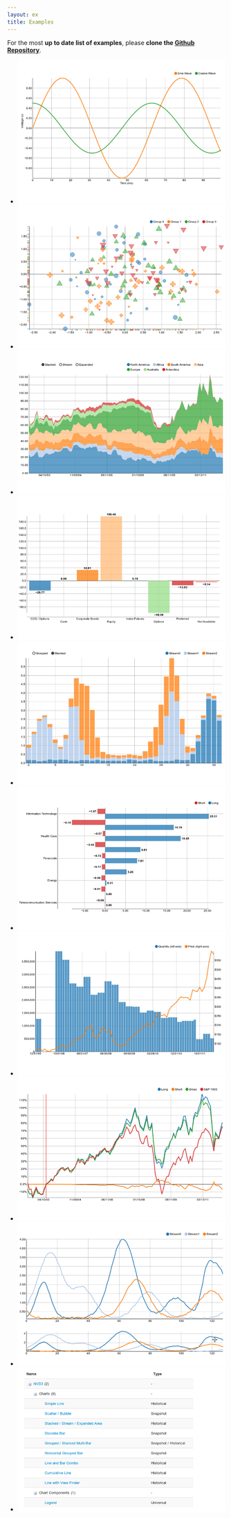 ```yaml
---
layout: ex
title: Examples
---
```


<div class="alert alert-info">
For the most <strong>up to date list of examples</strong>, please <strong>clone the
<a href="https://github.com/novus/nvd3">Github Repository</a></strong>.
</div>

<ul class="thumbnails">

  <li class="span3">
    <a href="../ghpages/line.html" class="thumbnail">
      <img src="../img/line.png">
    </a>
  </li>

  <li class="span3">
    <a href="../ghpages/scatter.html" class="thumbnail">
      <img src="../img/scatter.png">
    </a>
  </li>

  <li class="span3">
    <a href="../ghpages/stackedArea.html" class="thumbnail">
      <img src="../img/stackedarea.png">
    </a>
  </li>

  <li class="span3">
    <a href="../ghpages/discreteBar.html" class="thumbnail">
      <img src="../img/discretebar.png">
    </a>
  </li>

  <li class="span3">
    <a href="../ghpages/multiBar.html" class="thumbnail">
      <img src="../img/stackedbar.png">
    </a>
  </li>

  <li class="span3">
    <a href="../ghpages/multiBarHorizontal.html" class="thumbnail">
      <img src="../img/horizontalbar.png">
    </a>
  </li>

  <li class="span3">
    <a href="../ghpages/linePlusBar.html" class="thumbnail">
      <img src="../img/lineplusbar.png">
    </a>
  </li>

  <li class="span3">
    <a href="../ghpages/cumulativeLine.html" class="thumbnail">
      <img src="../img/cumulativeline.png">
    </a>
  </li>

  <li class="span3">
    <a href="../ghpages/lineWithFocus.html" class="thumbnail">
      <img src="../img/linewithfocus.png">
    </a>
  </li>

  <li class="span3">
    <a href="../ghpages/indentedtree.html" class="thumbnail">
      <img src="../img/htmlindentedtree.png">
    </a>
  </li>

</ul>

